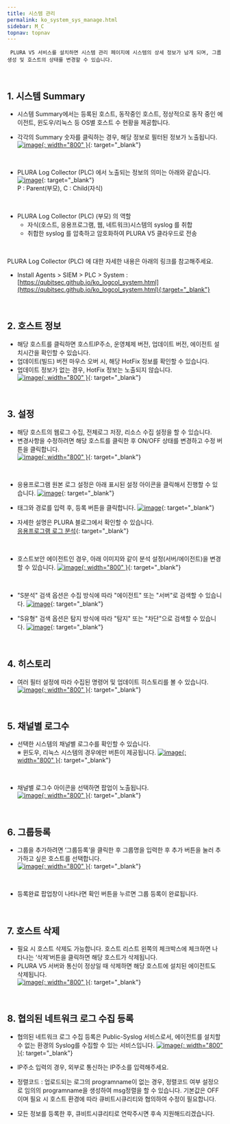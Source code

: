 ```yaml
---
title: 시스템 관리
permalink: ko_system_sys_manage.html
sidebar: M_C
topnav: topnav
---
```


     PLURA V5 서비스를 설치하면 시스템 관리 페이지에 시스템의 상세 정보가 남게 되며, 그룹 생성 및 호스트의 상태를 변경할 수 있습니다.

<br />

## 1. 시스템 Summary

- 시스템 Summary에서는 등록된 호스트, 동작중인 호스트, 정상적으로 동작 중인 에이전트, 윈도우/리눅스 등 OS별 호스트 수 현황을 제공합니다.

- 각각의 Summary 숫자를 클릭하는 경우, 해당 정보로 필터된 정보가 노출됩니다.   
[![image](/docs/images/Manual/siem/system/1.png){: width="800" }](/docs/images/Manual/siem/system/1.png){: target="_blank"}

<br />

- PLURA Log Collector (PLC) 에서 노출되는 정보의 의미는 아래와 같습니다.   
[![image](/docs/images/Manual/siem/system/2.png)](/docs/images/Manual/siem/system/2.png){: target="_blank"}   
P : Parent(부모), C : Child(자식)

<br />

- PLURA Log Collector (PLC) (부모) 의 역할
     - 자식(호스트, 응용프로그램, 웹, 네트워크)시스템의 syslog 를 취합
     - 취합한 syslog 를 압축하고 암호화하여 PLURA V5 클라우드로 전송

<br />

PLURA Log Collector (PLC) 에 대한 자세한 내용은 아래의 링크를 참고해주세요.

- Install Agents > SIEM > PLC > System : [https://qubitsec.github.io/ko_logcol_system.html](https://qubitsec.github.io/ko_logcol_system.html){:target="_blank"}

<br />

## 2. 호스트 정보

- 해당 호스트를 클릭하면 호스트IP주소, 운영체제 버전, 업데이트 버전, 에이전트 설치시간을 확인할 수 있습니다.
- 업데이트(빌드) 버전 마우스 오버 시, 해당 HotFix 정보를 확인할 수 있습니다.
- 업데이트 정보가 없는 경우, HotFix 정보는 노출되지 않습니다.   
[![image](/docs/images/Manual/siem/system/010.png){: width="800" }](/docs/images/Manual/siem/system/010.png){: target="_blank"}

<br />

## 3. 설정

- 해당 호스트의 웹로그 수집, 전체로그 저장, 리소스 수집 설정을 할 수 있습니다.
- 변경사항을 수정하려면 해당 호스트를 클릭한 후 ON/OFF 상태를 변경하고 수정 버튼을 클릭합니다.   
[![image](/docs/images/Manual/siem/system/011.png){: width="800" }](/docs/images/Manual/siem/system/011.png){: target="_blank"}

<br />

- 응용프로그램 원본 로그 설정은 아래 표시된 설정 아이콘을 클릭해서 진행할 수 있습니다.
[![image](/docs/images/Manual/siem/system/017.png)](/docs/images/Manual/siem/system/017.png){: target="_blank"}

- 태그와 경로를 입력 후, 등록 버튼을 클릭합니다.
[![image](/docs/images/Manual/siem/system/018.png)](/docs/images/Manual/siem/system/018.png){: target="_blank"}

- 자세한 설명은 PLURA 블로그에서 확인할 수 있습니다.   
[응용프로그램 로그 분석](http://blog.plura.io/?p=17820){: target="_blank"}

<br />

- 호스트보안 에이전트인 경우, 아래 이미지와 같이 분석 설정(서버/에이전트)을 변경할 수 있습니다.
[![image](/docs/images/Manual/siem/system/016.png){: width="800" }](/docs/images/Manual/siem/system/016.png){: target="_blank"}

<br />

- "S분석" 검색 옵션은 수집 방식에 따라 "에이전트" 또는 "서버"로 검색할 수 있습니다.
[![image](/docs/images/Manual/siem/system/019.png)](/docs/images/Manual/siem/system/019.png){: target="_blank"}

- "S유형" 검색 옵션은 탐지 방식에 따라 "탐지" 또는 "차단"으로 검색할 수 있습니다.
[![image](/docs/images/Manual/siem/system/020.png)](/docs/images/Manual/siem/system/020.png){: target="_blank"}

<br />

## 4. 히스토리

- 여러 필터 설정에 따라 수집된 명령어 및 업데이트 히스토리를 볼 수 있습니다.   
[![image](/docs/images/Manual/siem/system/012.png){: width="800" }](/docs/images/Manual/siem/system/012.png){: target="_blank"}

<br />

## 5. 채널별 로그수

- 선택한 시스템의 채널별 로그수를 확인할 수 있습니다.   
※ 윈도우, 리눅스 시스템의 경우에만 버튼이 제공됩니다.
[![image](/docs/images/Manual/siem/system/014.png){: width="800" }](/docs/images/Manual/siem/system/014.png){: target="_blank"}

<br />

- 채널별 로그수 아이콘을 선택하면 팝업이 노출됩니다.   
[![image](/docs/images/Manual/siem/system/015.png){: width="800" }](/docs/images/Manual/siem/system/015.png){: target="_blank"}

<br />

## 6. 그룹등록

- 그룹을 추가하려면 ‘그룹등록’을 클릭한 후 그룹명을 입력한 후 추가 버튼을 눌러 추가하고 싶은 호스트를 선택합니다.   
[![image](/docs/images/Manual/siem/system/6.png){: width="800" }](/docs/images/Manual/siem/system/6.png){: target="_blank"}

<br />

- 등록완료 팝업창이 나타나면 확인 버튼을 누르면 그룹 등록이 완료됩니다.

 
<br />

## 7. 호스트 삭제

- 필요 시 호스트 삭제도 가능합니다. 호스트 리스트 왼쪽의 체크박스에 체크하면 나타나는 ‘삭제’버튼을 클릭하면 해당 호스트가 삭제됩니다.
- PLURA V5 서버와 통신이 정상일 때 삭제하면 해당 호스트에 설치된 에이전트도 삭제됩니다.   
[![image](/docs/images/Manual/siem/system/013.png){: width="800" }](/docs/images/Manual/siem/system/013.png){: target="_blank"}

<br />

## 8. 협의된 네트워크 로그 수집 등록

- 협의된 네트워크 로그 수집 등록은 Public-Syslog 서비스로서, 에이전트를 설치할 수 없는 환경의 Syslog를 수집할 수 있는 서비스입니다.
[![image](/docs/images/Manual/siem/system/09.png){: width="800" }](/docs/images/Manual/siem/system/09.png){: target="_blank"}

- IP주소 입력의 경우, 외부로 통신하는 IP주소를 입력해주세요.
- 정렬코드 : 업로드되는 로그의 programname이 없는 경우, 정렬코드 여부 설정으로 임의의 programname을 생성하여 msg정렬을 할 수 있습니다. 기본값은 OFF 이며 필요 시 호스트 환경에 따라 큐비트시큐리티와 협의하여 수정이 필요합니다.
- 모든 정보를 등록한 후, 큐비트시큐리티로 연락주시면 후속 지원해드리겠습니다.
